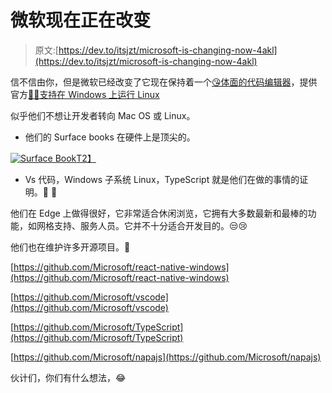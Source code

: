 # 微软现在正在改变

> 原文:[https://dev.to/itsjzt/microsoft-is-changing-now-4akl](https://dev.to/itsjzt/microsoft-is-changing-now-4akl)

信不信由你，但是微软已经改变了它现在保持着一个[😘体面的代码编辑器](https://github.com/Microsoft/vscode)，提供官方[🐱‍🏍支持在 Windows 上运行 Linux](https://github.com/Microsoft/WSL)

似乎他们不想让开发者转向 Mac OS 或 Linux。

*   他们的 Surface books 在硬件上是顶尖的。

[![Surface Book](../Images/2bf9befd96bc342779263fdb6cbbc7a3.png)T2】](https://res.cloudinary.com/practicaldev/image/fetch/s--hVcu1wT---/c_limit%2Cf_auto%2Cfl_progressive%2Cq_auto%2Cw_880/https://c.s-microsoft.com/en-us/CMSImages/Surface_Book_MosaicPanelFeatures_Main-V1.jpg%3Fversion%3Dd5c58215-85d3-ba1c-bb4c-22c1de957fba)

*   Vs 代码，Windows 子系统 Linux，TypeScript 就是他们在做的事情的证明。🎉 🌹

他们在 Edge 上做得很好，它非常适合休闲浏览，它拥有大多数最新和最棒的功能，如网格支持、服务人员。它并不十分适合开发目的。😒😢

他们也在维护许多开源项目。👏

[https://github.com/Microsoft/react-native-windows](https://github.com/Microsoft/react-native-windows)

[https://github.com/Microsoft/vscode](https://github.com/Microsoft/vscode)

[https://github.com/Microsoft/TypeScript](https://github.com/Microsoft/TypeScript)

[https://github.com/Microsoft/napajs](https://github.com/Microsoft/napajs)

伙计们，你们有什么想法，😂